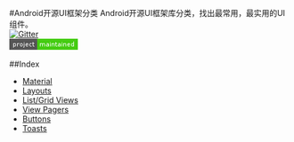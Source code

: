 #Android开源UI框架分类
Android开源UI框架库分类，找出最常用，最实用的UI组件。  
[![Gitter](https://badges.gitter.im/Join%20Chat.svg)](https://gitter.im/yeungeek/awesome-android-libraries?utm_source=badge&utm_medium=badge&utm_campaign=pr-badge)  
![Project status](art/awesome-android-ui.png)

##Index
* [Material](pages/Material.md#materialdesignlibrary)
* [Layouts](#layouts)
* [List/Grid Views](#grid_views)
* [View Pagers](#text_views)
* [Buttons](#image_views)
* [Toasts](#toasts)
